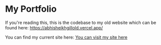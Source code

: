 # My Portfolio

If you're reading this, this is the codebase to my old website which can be found here:
https://abhisheikhgillold.vercel.app/


You can find my current site here:
[You can visit my site here](https://abhisheikhgill.com)
